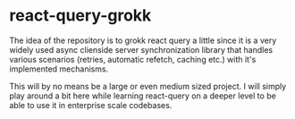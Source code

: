 # react-query-grokk

The idea of the repository is to grokk react query a little since it is a very widely used async clienside server synchronization library that handles various scenarios (retries, automatic refetch, caching etc.) with it's implemented mechanisms.

This will by no means be a large or even medium sized project. I will simply play around a bit here while learning react-query on a deeper level to be able to use it in enterprise scale codebases.
